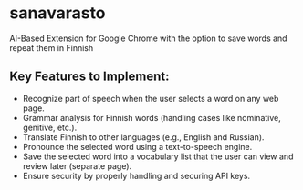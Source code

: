 # sanavarasto

AI-Based Extension for Google Chrome with the option to save words and repeat them in Finnish

## Key Features to Implement:

- Recognize part of speech when the user selects a word on any web page.
- Grammar analysis for Finnish words (handling cases like nominative, genitive, etc.).
- Translate Finnish to other languages (e.g., English and Russian).
- Pronounce the selected word using a text-to-speech engine.
- Save the selected word into a vocabulary list that the user can view and review later (separate page).
- Ensure security by properly handling and securing API keys.
